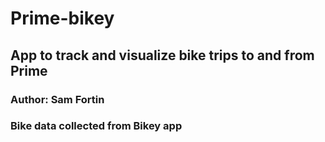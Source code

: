 # Prime-bikey
## App to track and visualize bike trips to and from Prime
### Author: Sam Fortin
### Bike data collected from Bikey app